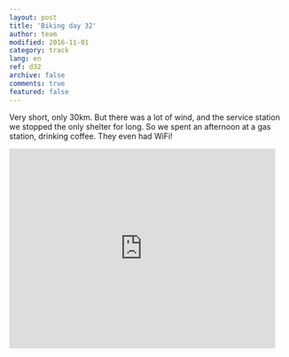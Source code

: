 ```yaml
---   
layout: post 
title: 'Biking day 32'  
author: team 
modified: 2016-11-01
category: track 
lang: en 
ref: d32
archive: false 
comments: true 
featured: false 
--- 
```


 Very short, only 30km. But there was a lot of wind, and the service station we stopped the only shelter for long. So we spent an afternoon at a gas station, drinking coffee. They even had WiFi! 

<iframe width='480' height='360' src='http://track-kit.net/maps_s3/?v=embed&track=231938.gpx' frameborder='0' allowfullscreen></iframe>